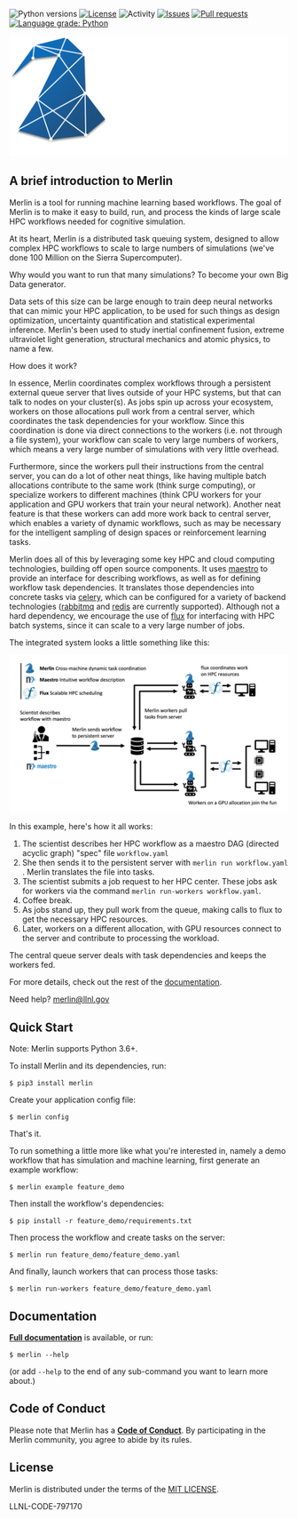 ![Python versions](https://img.shields.io/pypi/pyversions/merlin)
[![License](https://img.shields.io/pypi/l/merlin)](https://pypi.org/project/merlin/)
![Activity](https://img.shields.io/github/commit-activity/m/LLNL/merlin)
[![Issues](https://img.shields.io/github/issues/LLNL/merlin)](https://github.com/LLNL/merlin/issues)
[![Pull requests](https://img.shields.io/github/issues-pr/LLNL/merlin)](https://github.com/LLNL/merlin/pulls)
[![Language grade: Python](https://img.shields.io/lgtm/grade/python/g/LLNL/merlin.svg?logo=lgtm&logoWidth=18)](https://lgtm.com/projects/g/LLNL/merlin/context:python)

![Merlin](https://raw.githubusercontent.com/LLNL/merlin/main/docs/assets/images/merlin_banner_white.png)

## A brief introduction to Merlin
Merlin is a tool for running machine learning based workflows. The goal of
Merlin is to make it easy to build, run, and process the kinds of large
scale HPC workflows needed for cognitive simulation.

At its heart, Merlin is a distributed task queuing system, designed to allow complex
HPC workflows to scale to large numbers of simulations 
(we've done 100 Million on the Sierra Supercomputer).

Why would you want to run that many simulations?
To become your own Big Data generator.

Data sets of this size can be large enough to train deep neural networks
that can mimic your HPC application, to be used for such
things as design optimization, uncertainty quantification and statistical
experimental inference. Merlin's been used to study inertial confinement
fusion, extreme ultraviolet light generation, structural mechanics and
atomic physics, to name a few.

How does it work?

In essence, Merlin coordinates complex workflows through a persistent
external queue server that lives outside of your HPC systems, but that
can talk to nodes on your cluster(s). As jobs spin up across your ecosystem,
workers on those allocations pull work from a central server, which
coordinates the task dependencies for your workflow. Since this coordination
is done via direct connections to the workers (i.e. not through a file
system), your workflow can scale to very large numbers of workers,
which means a very large number of simulations with very little overhead.

Furthermore, since the workers pull their instructions from the central
server, you can do a lot of other neat things, like having multiple
batch allocations contribute to the same work (think surge computing), or
specialize workers to different machines (think CPU workers for your
application and GPU workers that train your neural network). Another
neat feature is that these workers can add more work back to central
server, which enables a variety of dynamic workflows, such as may be
necessary for the intelligent sampling of design spaces or reinforcement
learning tasks.

Merlin does all of this by leveraging some key HPC and cloud computing
technologies, building off open source components. It uses
[maestro]( https://github.com/LLNL/maestrowf) to
provide an interface for describing workflows, as well as for defining
workflow task dependencies. It translates those dependencies into concrete
tasks via [celery](https://docs.celeryproject.org/), 
which can be configured for a variety of backend
technologies ([rabbitmq](https://www.rabbitmq.com) and
[redis](https://redis.io) are currently supported). Although not
a hard dependency, we encourage the use of
[flux](http://flux-framework.org) for interfacing with
HPC batch systems, since it can scale to a very large number of jobs.

The integrated system looks a little something like this:

![A Typical Merlin Workflow](docs/assets/images/merlin_arch.png)

In this example, here's how it all works:

1. The scientist describes her HPC workflow as a maestro DAG (directed acyclic graph)
"spec" file `workflow.yaml`
2. She then sends it to the persistent server with  `merlin run workflow.yaml` .
Merlin translates the file into tasks.
3. The scientist submits a job request to her HPC center. These jobs ask for workers via
the command `merlin run-workers workflow.yaml`.
4. Coffee break.
5. As jobs stand up, they pull work from the queue, making calls to flux to get the 
necessary HPC resources.
5. Later, workers on a different allocation, with GPU resources connect to the 
server and contribute to processing the workload.

The central queue server deals with task dependencies and keeps the workers fed.

For more details, check out the rest of the [documentation](https://merlin.readthedocs.io/).

Need help? <merlin@llnl.gov>

## Quick Start

Note: Merlin supports Python 3.6+.

To install Merlin and its dependencies, run:

    $ pip3 install merlin
    
Create your application config file:

    $ merlin config

That's it.

To run something a little more like what you're interested in,
namely a demo workflow that has simulation and machine learning,
first generate an example workflow:

    $ merlin example feature_demo

Then install the workflow's dependencies:

    $ pip install -r feature_demo/requirements.txt

Then process the workflow and create tasks on the server:

    $ merlin run feature_demo/feature_demo.yaml

And finally, launch workers that can process those tasks:

    $ merlin run-workers feature_demo/feature_demo.yaml


## Documentation
[**Full documentation**](http://merlin.readthedocs.io/) is available, or
run:

    $ merlin --help

(or add `--help` to the end of any sub-command you
want to learn more about.)


## Code of Conduct
Please note that Merlin has a
[**Code of Conduct**](.github/CODE_OF_CONDUCT.md). By participating in
the Merlin community, you agree to abide by its rules.


## License
Merlin is distributed under the terms of the [MIT LICENSE](https://github.com/LLNL/merlin/blob/main/LICENSE).

LLNL-CODE-797170
